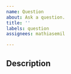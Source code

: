 ```yaml
---
name: Question
about: Ask a question.
title: ''
labels: question
assignees: mathiasemil

---
```


## Description
